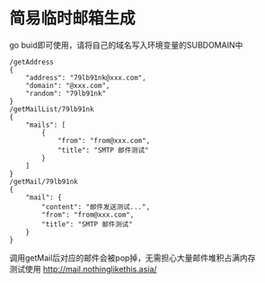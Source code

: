 # 简易临时邮箱生成
go buid即可使用，请将自己的域名写入环境变量的SUBDOMAIN中
```
/getAddress
{
    "address": "79lb91nk@xxx.com",
    "domain": "@xxx.com",
    "random": "79lb91nk"
}
/getMailList/79lb91nk
{
    "mails": [
        {
            "from": "from@xxx.com",
            "title": "SMTP 邮件测试"
        }
    ]
}
/getMail/79lb91nk
{
    "mail": {
        "content": "邮件发送测试...",
        "from": "from@xxx.com",
        "title": "SMTP 邮件测试"
    }
}
```
调用getMail后对应的邮件会被pop掉，无需担心大量邮件堆积占满内存<br>
测试使用
http://mail.nothinglikethis.asia/

